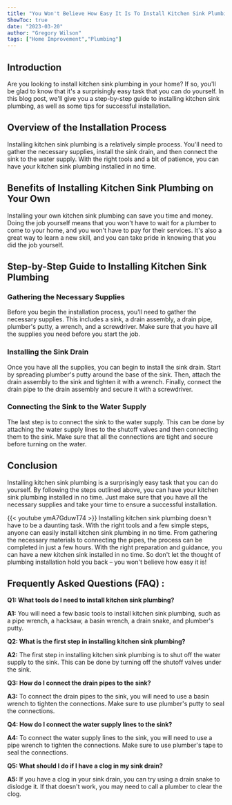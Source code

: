 ```yaml
---
title: "You Won't Believe How Easy It Is To Install Kitchen Sink Plumbing!"
ShowToc: true 
date: "2023-03-20"
author: "Gregory Wilson" 
tags: ["Home Improvement","Plumbing"]
---
```

## Introduction

Are you looking to install kitchen sink plumbing in your home? If so, you'll be glad to know that it's a surprisingly easy task that you can do yourself. In this blog post, we'll give you a step-by-step guide to installing kitchen sink plumbing, as well as some tips for successful installation.

## Overview of the Installation Process

Installing kitchen sink plumbing is a relatively simple process. You'll need to gather the necessary supplies, install the sink drain, and then connect the sink to the water supply. With the right tools and a bit of patience, you can have your kitchen sink plumbing installed in no time.

## Benefits of Installing Kitchen Sink Plumbing on Your Own

Installing your own kitchen sink plumbing can save you time and money. Doing the job yourself means that you won't have to wait for a plumber to come to your home, and you won't have to pay for their services. It's also a great way to learn a new skill, and you can take pride in knowing that you did the job yourself.

## Step-by-Step Guide to Installing Kitchen Sink Plumbing

### Gathering the Necessary Supplies

Before you begin the installation process, you'll need to gather the necessary supplies. This includes a sink, a drain assembly, a drain pipe, plumber's putty, a wrench, and a screwdriver. Make sure that you have all the supplies you need before you start the job.

### Installing the Sink Drain

Once you have all the supplies, you can begin to install the sink drain. Start by spreading plumber's putty around the base of the sink. Then, attach the drain assembly to the sink and tighten it with a wrench. Finally, connect the drain pipe to the drain assembly and secure it with a screwdriver.

### Connecting the Sink to the Water Supply

The last step is to connect the sink to the water supply. This can be done by attaching the water supply lines to the shutoff valves and then connecting them to the sink. Make sure that all the connections are tight and secure before turning on the water.

## Conclusion

Installing kitchen sink plumbing is a surprisingly easy task that you can do yourself. By following the steps outlined above, you can have your kitchen sink plumbing installed in no time. Just make sure that you have all the necessary supplies and take your time to ensure a successful installation.

{{< youtube ymA7GduwT74 >}} 
Installing kitchen sink plumbing doesn't have to be a daunting task. With the right tools and a few simple steps, anyone can easily install kitchen sink plumbing in no time. From gathering the necessary materials to connecting the pipes, the process can be completed in just a few hours. With the right preparation and guidance, you can have a new kitchen sink installed in no time. So don't let the thought of plumbing installation hold you back – you won't believe how easy it is!

## Frequently Asked Questions (FAQ) :
**Q1: What tools do I need to install kitchen sink plumbing?**

**A1:** You will need a few basic tools to install kitchen sink plumbing, such as a pipe wrench, a hacksaw, a basin wrench, a drain snake, and plumber's putty.

**Q2: What is the first step in installing kitchen sink plumbing?**

**A2:** The first step in installing kitchen sink plumbing is to shut off the water supply to the sink. This can be done by turning off the shutoff valves under the sink.

**Q3: How do I connect the drain pipes to the sink?**

**A3:** To connect the drain pipes to the sink, you will need to use a basin wrench to tighten the connections. Make sure to use plumber's putty to seal the connections.

**Q4: How do I connect the water supply lines to the sink?**

**A4:** To connect the water supply lines to the sink, you will need to use a pipe wrench to tighten the connections. Make sure to use plumber's tape to seal the connections.

**Q5: What should I do if I have a clog in my sink drain?**

**A5:** If you have a clog in your sink drain, you can try using a drain snake to dislodge it. If that doesn't work, you may need to call a plumber to clear the clog.






